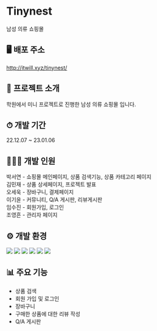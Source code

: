# Tinynest
남성 의류 쇼핑몰<br>
## 🖥 배포 주소
http://itwill.xyz/tinynest/
## 📑 프로젝트 소개 
학원에서 미니 프로젝트로 진행한 남성 의류 쇼핑몰 입니다.
## ⏱ 개발 기간
22.12.07 ~ 23.01.06
## 🙋🏻‍♀️ 개발 인원
박서연 - 쇼핑몰 메인페이지, 상품 검색기능, 상품 카테고리 페이지<br>
김민재 - 상품 상세페이지, 프로젝트 발표<br>
오세욱 - 장바구니, 결제페이지<br>
이기윤 - 커뮤니티, Q/A 게시판, 리뷰게시판<br>
임수진 - 회원가입, 로그인<br>
조영흔 - 관리자 페이지<br>
## ⚙ 개발 환경
<img src="https://img.shields.io/badge/Eclipse%20IDE-2C2255?style=flat&logo=Eclipse%20IDE&logoColor=white"> <img src="https://img.shields.io/badge/JavaScript-F7DF1E?style=flat&logo=JavaScript&logoColor=white">
<img src="https://img.shields.io/badge/Oracle-F80000?style=flat&logo=Oracle&logoColor=white">
<img src="https://img.shields.io/badge/Apache%20Tomcat-F8DC75?style=flat&logo=Apache%20Tomcat&logoColor=white">
<img src="https://img.shields.io/badge/HTML5-E34F26?style=flat&logo=HTML5&logoColor=white">
<img src="https://img.shields.io/badge/CSS3-1572B6?style=flat&logo=CSS3&logoColor=white">
## 📊 주요 기능
- 상품 검색
- 회원 가입 및 로그인
- 장바구니 
- 구매한 상품에 대한 리뷰 작성 
- Q/A 게시판
